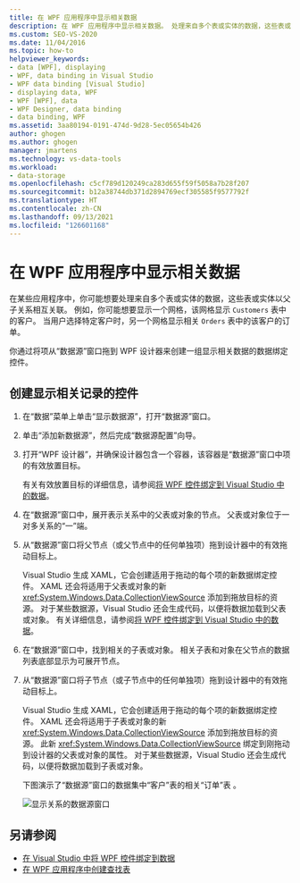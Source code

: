 ```yaml
---
title: 在 WPF 应用程序中显示相关数据
description: 在 WPF 应用程序中显示相关数据。 处理来自多个表或实体的数据，这些表或实体以父子关系相互关联。
ms.custom: SEO-VS-2020
ms.date: 11/04/2016
ms.topic: how-to
helpviewer_keywords:
- data [WPF], displaying
- WPF, data binding in Visual Studio
- WPF data binding [Visual Studio]
- displaying data, WPF
- WPF [WPF], data
- WPF Designer, data binding
- data binding, WPF
ms.assetid: 3aa80194-0191-474d-9d28-5ec05654b426
author: ghogen
ms.author: ghogen
manager: jmartens
ms.technology: vs-data-tools
ms.workload:
- data-storage
ms.openlocfilehash: c5cf789d120249ca283d655f59f5058a7b28f207
ms.sourcegitcommit: b12a38744db371d2894769ecf305585f9577792f
ms.translationtype: HT
ms.contentlocale: zh-CN
ms.lasthandoff: 09/13/2021
ms.locfileid: "126601168"
---
```

# <a name="display-related-data-in-wpf-applications"></a>在 WPF 应用程序中显示相关数据

在某些应用程序中，你可能想要处理来自多个表或实体的数据，这些表或实体以父子关系相互关联。 例如，你可能想要显示一个网格，该网格显示 `Customers` 表中的客户。 当用户选择特定客户时，另一个网格显示相关 `Orders` 表中的该客户的订单。

你通过将项从“数据源”窗口拖到 WPF 设计器来创建一组显示相关数据的数据绑定控件。

## <a name="to-create-controls-that-display-related-records"></a>创建显示相关记录的控件

1. 在“数据”菜单上单击“显示数据源”，打开“数据源”窗口。

2. 单击“添加新数据源”，然后完成“数据源配置”向导。

3. 打开“WPF 设计器”，并确保设计器包含一个容器，该容器是“数据源”窗口中项的有效放置目标。

     有关有效放置目标的详细信息，请参阅[将 WPF 控件绑定到 Visual Studio 中的数据](../data-tools/bind-wpf-controls-to-data-in-visual-studio.md)。

4. 在“数据源”窗口中，展开表示关系中的父表或对象的节点。 父表或对象位于一对多关系的“一”端。

5. 从“数据源”窗口将父节点（或父节点中的任何单独项）拖到设计器中的有效拖动目标上。

     Visual Studio 生成 XAML，它会创建适用于拖动的每个项的新数据绑定控件。 XAML 还会将适用于父表或对象的新 <xref:System.Windows.Data.CollectionViewSource> 添加到拖放目标的资源。 对于某些数据源，Visual Studio 还会生成代码，以便将数据加载到父表或对象。 有关详细信息，请参阅[将 WPF 控件绑定到 Visual Studio 中的数据](../data-tools/bind-wpf-controls-to-data-in-visual-studio.md)。

6. 在“数据源”窗口中，找到相关的子表或对象。 相关子表和对象在父节点的数据列表底部显示为可展开节点。

7. 从“数据源”窗口将子节点（或子节点中的任何单独项）拖到设计器中的有效拖动目标上。

     Visual Studio 生成 XAML，它会创建适用于拖动的每个项的新数据绑定控件。 XAML 还会将适用于子表或对象的新 <xref:System.Windows.Data.CollectionViewSource> 添加到拖放目标的资源。 此新 <xref:System.Windows.Data.CollectionViewSource> 绑定到刚拖动到设计器的父表或对象的属性。 对于某些数据源，Visual Studio 还会生成代码，以便将数据加载到子表或对象。

     下图演示了“数据源”窗口的数据集中“客户”表的相关“订单”表  。

     ![显示关系的数据源窗口](../data-tools/media/datasources2.gif)

## <a name="see-also"></a>另请参阅

- [在 Visual Studio 中将 WPF 控件绑定到数据](../data-tools/bind-wpf-controls-to-data-in-visual-studio.md)
- [在 WPF 应用程序中创建查找表](../data-tools/create-lookup-tables-in-wpf-applications.md)
